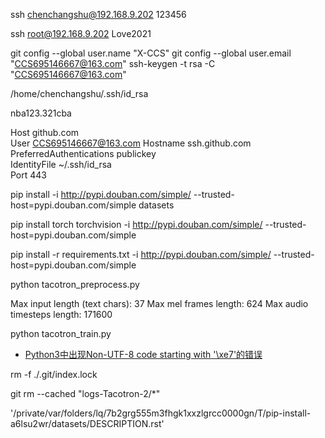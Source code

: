 ssh chenchangshu@192.168.9.202
123456

ssh root@192.168.9.202
Love2021


git config --global user.name "X-CCS"
git config --global user.email "CCS695146667@163.com"
ssh-keygen -t rsa -C "CCS695146667@163.com"

/home/chenchangshu/.ssh/id_rsa

nba123.321cba

Host github.com  
User CCS695146667@163.com 
Hostname ssh.github.com  
PreferredAuthentications publickey  
IdentityFile ~/.ssh/id_rsa  
Port 443


pip install -i http://pypi.douban.com/simple/ --trusted-host=pypi.douban.com/simple datasets

pip install torch torchvision -i http://pypi.douban.com/simple/ --trusted-host=pypi.douban.com/simple

pip install -r requirements.txt -i http://pypi.douban.com/simple/ --trusted-host=pypi.douban.com/simple
 
python tacotron_preprocess.py

Max input length (text chars): 37
Max mel frames length: 624
Max audio timesteps length: 171600


python tacotron_train.py

+ [Python3中出现Non-UTF-8 code starting with '\xe7'的错误](https://blog.csdn.net/chen6s/article/details/86539726)


rm -f ./.git/index.lock

git rm --cached "logs-Tacotron-2/*"
  
  '/private/var/folders/lq/7b2grg555m3fhgk1xxzlgrcc0000gn/T/pip-install-a6lsu2wr/datasets/DESCRIPTION.rst'